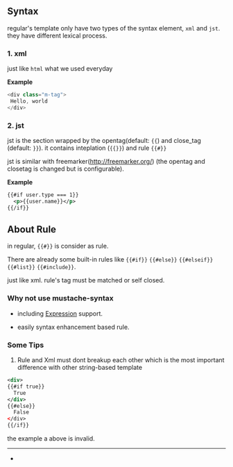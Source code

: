## Syntax 

regular's template only have two types of the syntax  element,  `xml` and `jst`. they have different lexical process.

### 1. xml

just like `html` what we used everyday

__Example__

```javascript
<div class="m-tag">
 Hello, world 
</div>
```


### 2. jst

jst is the section wrapped by the opentag(default: `{{`) and close_tag (default: `}}`). it contains inteplation (`{{}}`) and rule `{{#}}`

jst is similar with freemarker(http://freemarker.org/) (the opentag and closetag is changed but is configurable).



__Example__

```xml
{{#if user.type === 1}}
  <p>{{user.name}}</p>
{{/if}}
```


## About Rule

in regular, `{{#}}` is consider as rule.

There are already some built-in rules like `{{#if}}` `{{#else}}` `{{#elseif}}` `{{#list}}` `{{#include}}`. 

just like xml. rule's tag must be matched or self closed. 



### Why not use mustache-syntax

* including [Expression](expression.md) support.

* easily syntax enhancement based rule.


### Some Tips

1. Rule and Xml must dont breakup each other which is the most important difference with other string-based template

  ```xml
  <div>
  {{#if true}}
    True
  </div>
  {{#else}}
    False
  </div>
  {{/if}}

  ```

  the example a above is invalid.


--------------------------

-

